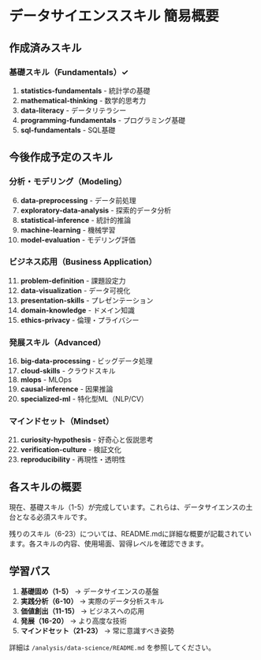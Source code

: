 # データサイエンススキル 簡易概要

## 作成済みスキル

### 基礎スキル（Fundamentals）✓

1. **statistics-fundamentals** - 統計学の基礎
2. **mathematical-thinking** - 数学的思考力
3. **data-literacy** - データリテラシー
4. **programming-fundamentals** - プログラミング基礎
5. **sql-fundamentals** - SQL基礎

## 今後作成予定のスキル

### 分析・モデリング（Modeling）

6. **data-preprocessing** - データ前処理
7. **exploratory-data-analysis** - 探索的データ分析
8. **statistical-inference** - 統計的推論
9. **machine-learning** - 機械学習
10. **model-evaluation** - モデリング評価

### ビジネス応用（Business Application）

11. **problem-definition** - 課題設定力
12. **data-visualization** - データ可視化
13. **presentation-skills** - プレゼンテーション
14. **domain-knowledge** - ドメイン知識
15. **ethics-privacy** - 倫理・プライバシー

### 発展スキル（Advanced）

16. **big-data-processing** - ビッグデータ処理
17. **cloud-skills** - クラウドスキル
18. **mlops** - MLOps
19. **causal-inference** - 因果推論
20. **specialized-ml** - 特化型ML（NLP/CV）

### マインドセット（Mindset）

21. **curiosity-hypothesis** - 好奇心と仮説思考
22. **verification-culture** - 検証文化
23. **reproducibility** - 再現性・透明性

## 各スキルの概要

現在、基礎スキル（1-5）が完成しています。これらは、データサイエンスの土台となる必須スキルです。

残りのスキル（6-23）については、README.mdに詳細な概要が記載されています。各スキルの内容、使用場面、習得レベルを確認できます。

## 学習パス

1. **基礎固め（1-5）** → データサイエンスの基盤
2. **実践分析（6-10）** → 実際のデータ分析スキル
3. **価値創出（11-15）** → ビジネスへの応用
4. **発展（16-20）** → より高度な技術
5. **マインドセット（21-23）** → 常に意識すべき姿勢

詳細は `/analysis/data-science/README.md` を参照してください。
